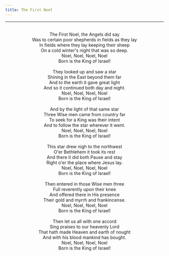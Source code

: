 ```yaml
---
title: The First Noel
---
```


---
<center>
<br/>
The First Noel, the Angels did say<br/>
Was to certain poor shepherds in fields as they lay<br/>
In fields where they lay keeping their sheep<br/>
On a cold winter's night that was so deep.<br/>
Noel, Noel, Noel, Noel<br/>
Born is the King of Israel!<br/>
<br/>
They looked up and saw a star<br/>
Shining in the East beyond them far<br/>
And to the earth it gave great light<br/>
And so it continued both day and night.<br/>
Noel, Noel, Noel, Noel<br/>
Born is the King of Israel!<br/>
<br/>
And by the light of that same star<br/>
Three Wise men came from country far<br/>
To seek for a King was their intent<br/>
And to follow the star wherever it went.<br/>
Noel, Noel, Noel, Noel<br/>
Born is the King of Israel!<br/>
<br/>
This star drew nigh to the northwest<br/>
O'er Bethlehem it took its rest<br/>
And there it did both Pause and stay<br/>
Right o'er the place where Jesus lay.<br/>
Noel, Noel, Noel, Noel<br/>
Born is the King of Israel!<br/>
<br/>
Then entered in those Wise men three<br/>
Full reverently upon their knee<br/>
And offered there in His presence<br/>
Their gold and myrrh and frankincense.<br/>
Noel, Noel, Noel, Noel<br/>
Born is the King of Israel! <br/>
<br/>
Then let us all with one accord<br/>
Sing praises to our heavenly Lord<br/>
That hath made Heaven and earth of nought<br/>
And with his blood mankind has bought.<br/>
Noel, Noel, Noel, Noel<br/>
Born is the King of Israel!<br/>

</center>